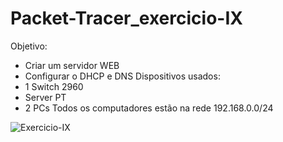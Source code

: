 # Packet-Tracer_exercicio-IX

Objetivo:
- Criar um servidor WEB
- Configurar o DHCP e DNS
Dispositivos usados:
-  1 Switch 2960
-  Server PT
-  2 PCs
Todos os computadores estão na rede 192.168.0.0/24

![Exercicio-IX](https://github.com/user-attachments/assets/b6dc6e2e-6b02-4779-b514-8bf936a4acbd)
